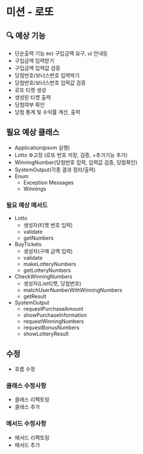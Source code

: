 # 미션 - 로또

## 🔍 예상 기능

- 단순출력 기능 ex) 구입금액 요구, ui 안내등
- 구입금액 입력받기
- 구입금액 입력값 검증
- 당첨번호/보너스번호 입력박기
- 당첨번호/보너스번호 입력값 검증
- 로또 티켓 생성
- 생성된 티켓 출력
- 당첨여부 확인
- 당첨 통계 및 수익률 계산, 출력


## 필요 예상 클래스

- Application(psvm 실행)
- Lotto ⚙️고정 (로또 번호 저장, 검증, +추가기능 추가)
- WinningNumber(당첨번호 입력, 입력값 검증, 당첨확인)
- SystemOutput(각종 결과 정리/출력)
- Enum
  - Exception Messages
  - Winnings

### 필요 예상 메서드

- Lotto
  - 생성자(티켓 번호 입력)
  - validate
  - getNumbers
- BuyTickets
  - 생성자(구매 금액 입력)
  - validate
  - makeLotteryNumbers
  - getLotteryNumbers
- CheckWinningNumbers
  - 생성자(List티켓, 당첨번호)
  - matchUserNumberWithWinningNumbers
  - getResult
- SystemOutput
  - requestPurchaseAmount
  - showPurchaseInformation
  - requestWinningNumbers
  - requestBonusNumbers
  - showLotteryResult

## 수정

- 흐름 수정

### 클래스 수정사항

- 클래스 리팩토링
- 클래스 추가

### 메서드 수정사항

- 매서드 리팩토링
- 매서드 추가
